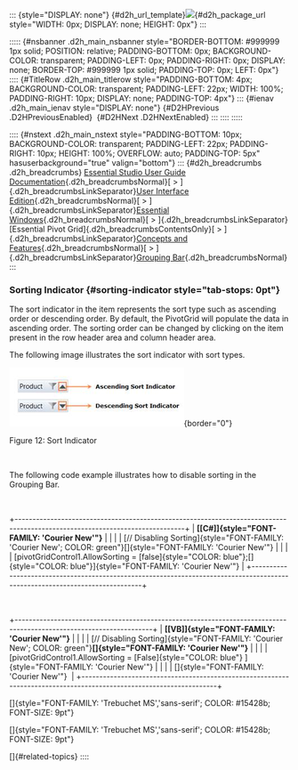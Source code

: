 ::: {style="DISPLAY: none"}
[](ms-xhelp:///?Id=d2h_url_template){#d2h_url_template}![](!package_url!){#d2h_package_url style="WIDTH: 0px; DISPLAY: none; HEIGHT: 0px"}
:::

::::: {#nsbanner .d2h_main_nsbanner style="BORDER-BOTTOM: #999999 1px solid; POSITION: relative; PADDING-BOTTOM: 0px; BACKGROUND-COLOR: transparent; PADDING-LEFT: 0px; PADDING-RIGHT: 0px; DISPLAY: none; BORDER-TOP: #999999 1px solid; PADDING-TOP: 0px; LEFT: 0px"}
:::: {#TitleRow .d2h_main_titlerow style="PADDING-BOTTOM: 4px; BACKGROUND-COLOR: transparent; PADDING-LEFT: 22px; WIDTH: 100%; PADDING-RIGHT: 10px; DISPLAY: none; PADDING-TOP: 4px"}
::: {#ienav .d2h_main_ienav style="DISPLAY: none"}
[](ms-xhelp:///?Id=7fce1821-0fd4-41dd-9a09-8ab70ad79c6c){#D2HPrevious .D2HPreviousEnabled}  [](ms-xhelp:///?Id=91056f82-4bb4-4289-b194-516a78e03a52){#D2HNext .D2HNextEnabled}
:::
::::
:::::

:::: {#nstext .d2h_main_nstext style="PADDING-BOTTOM: 10px; BACKGROUND-COLOR: transparent; PADDING-LEFT: 22px; PADDING-RIGHT: 10px; HEIGHT: 100%; OVERFLOW: auto; PADDING-TOP: 5px" hasuserbackground="true" valign="bottom"}
::: {#d2h_breadcrumbs .d2h_breadcrumbs}
[Essential Studio User Guide Documentation](ms-xhelp:///?Id=12457748-09e3-4d74-a240-8e049cedf030){.d2h_breadcrumbsNormal}[ \> ]{.d2h_breadcrumbsLinkSeparator}[User Interface Edition](ms-xhelp:///?Id=c29296b7-531c-413b-a0ec-488ca1f7f669){.d2h_breadcrumbsNormal}[ \> ]{.d2h_breadcrumbsLinkSeparator}[Essential Windows](ms-xhelp:///?Id=e60759d8-47a4-4570-9d7a-16a68d63f2ea){.d2h_breadcrumbsNormal}[ \> ]{.d2h_breadcrumbsLinkSeparator}[Essential Pivot Grid]{.d2h_breadcrumbsContentsOnly}[ \> ]{.d2h_breadcrumbsLinkSeparator}[Concepts and Features](ms-xhelp:///?Id=4ac202a5-4d9d-4bd8-8592-31692c415d53){.d2h_breadcrumbsNormal}[ \> ]{.d2h_breadcrumbsLinkSeparator}[Grouping Bar](ms-xhelp:///?Id=250954be-1bce-4d28-9102-de4e549709e6){.d2h_breadcrumbsNormal}
:::

### Sorting Indicator {#sorting-indicator style="tab-stops: 0pt"}

The sort indicator in the item represents the sort type such as ascending order or descending order. By default, the PivotGrid will populate the data in ascending order. The sorting order can be changed by clicking on the item present in the row header area and column header area.

The following image illustrates the sort indicator with sort types.

![Description: C:\\Users\\dwarageshmb\\Desktop\\Vol 4 Docs\\Images\\Sort.png](ImagesExt/image109_14.jpg){border="0"}

Figure 12: Sort Indicator

 

The following code example illustrates how to disable sorting in the Grouping Bar.

 

+-----------------------------------------------------------------------------------------------------------------------------+
| **[\[C#\]]{style="FONT-FAMILY: 'Courier New'"}**                                                                            |
|                                                                                                                             |
| [// Disabling Sorting]{style="FONT-FAMILY: 'Courier New'; COLOR: green"}[]{style="FONT-FAMILY: 'Courier New'"}              |
|                                                                                                                             |
| [pivotGridControl1.AllowSorting = [false]{style="COLOR: blue"};[]{style="COLOR: blue"}]{style="FONT-FAMILY: 'Courier New'"} |
+-----------------------------------------------------------------------------------------------------------------------------+

 

+--------------------------------------------------------------------------------------------------------------------+
| **[\[VB\]]{style="FONT-FAMILY: 'Courier New'"}**                                                                   |
|                                                                                                                    |
| [// Disabling Sorting]{style="FONT-FAMILY: 'Courier New'; COLOR: green"}**[]{style="FONT-FAMILY: 'Courier New'"}** |
|                                                                                                                    |
| [pivotGridControl1.AllowSorting = [False]{style="COLOR: blue"} ]{style="FONT-FAMILY: 'Courier New'"}               |
|                                                                                                                    |
| []{style="FONT-FAMILY: 'Courier New'"}                                                                             |
+--------------------------------------------------------------------------------------------------------------------+

[]{style="FONT-FAMILY: 'Trebuchet MS','sans-serif'; COLOR: #15428b; FONT-SIZE: 9pt"} 

[]{style="FONT-FAMILY: 'Trebuchet MS','sans-serif'; COLOR: #15428b; FONT-SIZE: 9pt"} 

[]{#related-topics}
::::
